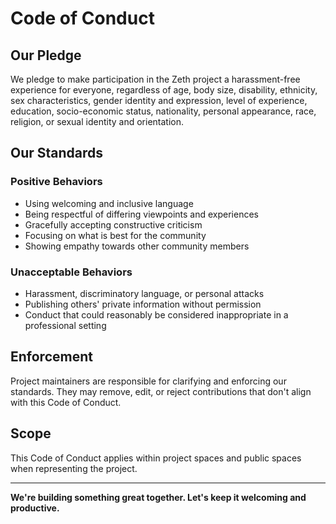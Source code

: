 # Code of Conduct

## Our Pledge

We pledge to make participation in the Zeth project a harassment-free experience for everyone, regardless of age, body size, disability, ethnicity, sex characteristics, gender identity and expression, level of experience, education, socio-economic status, nationality, personal appearance, race, religion, or sexual identity and orientation.

## Our Standards

### Positive Behaviors

- Using welcoming and inclusive language
- Being respectful of differing viewpoints and experiences
- Gracefully accepting constructive criticism
- Focusing on what is best for the community
- Showing empathy towards other community members

### Unacceptable Behaviors

- Harassment, discriminatory language, or personal attacks
- Publishing others' private information without permission
- Conduct that could reasonably be considered inappropriate in a professional setting

## Enforcement

Project maintainers are responsible for clarifying and enforcing our standards. They may remove, edit, or reject contributions that don't align with this Code of Conduct.

## Scope

This Code of Conduct applies within project spaces and public spaces when representing the project.

---

**We're building something great together. Let's keep it welcoming and productive.**

